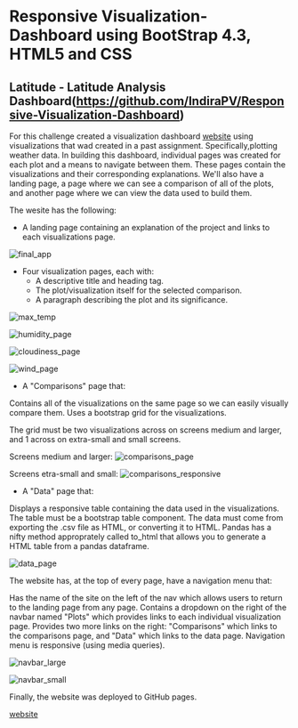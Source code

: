 # Responsive Visualization-Dashboard using BootStrap 4.3, HTML5 and CSS

## Latitude - Latitude Analysis Dashboard(https://github.com/IndiraPV/Responsive-Visualization-Dashboard)
For this challenge created a visualization dashboard [website](https://indirapv.github.io/Responsive-Visualization-Dashboard/) using visualizations that wad created in a past assignment. Specifically,plotting weather data.
In building this dashboard, individual pages was created for each plot and a means to navigate between them. These pages contain the visualizations and their corresponding explanations. We'll also have a landing page, a page where we can see a comparison of all of the plots, and another page where we can view the data used to build them.

The wesite has the following:
* A landing page containing an explanation of the project and links to each visualizations page.


![final_app](Images/final_app.PNG)

* Four visualization pages, each with:
	* A descriptive title and heading tag.
	* The plot/visualization itself for the selected comparison.
	* A paragraph describing the plot and its significance.

![max_temp](Images/maxtemp.PNG)

![humidity_page](Images/Humidity.PNG)

![cloudiness_page](Images/cloudiness.PNG)

![wind_page](Images/windspeed.PNG)


* A "Comparisons" page that:

Contains all of the visualizations on the same page so we can easily visually compare them.
Uses a bootstrap grid for the visualizations.

The grid must be two visualizations across on screens medium and larger, and 1 across on extra-small and small screens.

Screens medium and larger:
![comparisons_page](Images/Comparsions.PNG)

Screens etra-small and small:
![comparisons_responsive](Images/comparisosns_small_screen.PNG)


* A "Data" page that:

Displays a responsive table containing the data used in the visualizations.
The table must be a bootstrap table component.
The data must come from exporting the .csv file as HTML, or converting it to HTML. Pandas has a nifty method approprately called to_html that allows you to generate a HTML table from a pandas dataframe. 

![data_page](Images/Data.PNG)


The website has, at the top of every page, have a navigation menu that:

Has the name of the site on the left of the nav which allows users to return to the landing page from any page.
Contains a dropdown on the right of the navbar named "Plots" which provides links to each individual visualization page.
Provides two more links on the right: "Comparisons" which links to the comparisons page, and "Data" which links to the data page.
Navigation menu is responsive (using media queries). 

![navbar_large](Images/navbar_large_screen.PNG)

![navbar_small](Images/nav_small_screen.PNG)

Finally, the website was deployed to GitHub pages.

[website](https://indirapv.github.io/Responsive-Visualization-Dashboard/)
